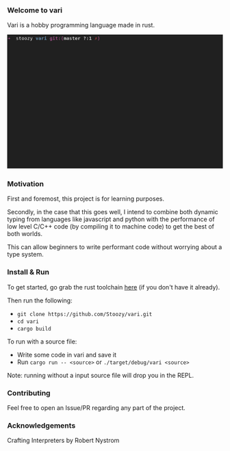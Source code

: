 ### Welcome to vari

Vari is a hobby programming language made in rust.

![demo-gif](./demo.gif)


### Motivation

First and foremost, this project is for learning purposes.

Secondly, in the case that  this goes well, I intend to combine both
dynamic typing from languages like javascript and python with
the performance of low level C/C++ code (by compiling it to
machine code) to get the best of both worlds.

This can allow beginners to write performant code without worrying about
a type system.


### Install & Run


To get started, go grab the rust toolchain [here](https://www.rust-lang.org/tools/install) (if you don't have it already). 

Then run the following:

-   `git clone https://github.com/Stoozy/vari.git`
-   `cd vari`
-   `cargo build`

To run with a source file:

-   Write some code in vari and save it 
-   Run `cargo run -- <source>` or `./target/debug/vari <source>`

Note: running without a input source file will drop you in the REPL.

### Contributing 

Feel free to open an Issue/PR regarding any part of the project.


### Acknowledgements

Crafting Interpreters by Robert Nystrom
